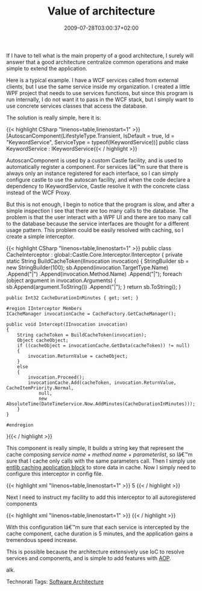 ﻿---
title: "Value of architecture"
description: ""
date: 2009-07-28T03:00:37+02:00
draft: false
tags: [Architecture Castle]
categories: [Castle,Software Architecture]
---
If I have to tell what is the main property of a good architecture, I surely will answer that a good architecture centralize common operations and make simple to extend the application.

Here is a typical example. I have a WCF services called from external clients, but I use the same service inside my organization. I created a little WPF project that needs to use services functions, but since this program is run internally, I do not want it to pass in the WCF stack, but I simply want to use concrete services classes that access the database.

The solution is really simple, here it is:

{{< highlight CSharp "linenos=table,linenostart=1" >}}
[AutoscanComponent(LifestyleType.Transient, IsDefault = true, Id = "KeywordService", ServiceType = typeof(IKeywordService))]
public class KeywordService : IKeywordService{{< / highlight >}}

<!-- Code inserted with Steve Dunn's Windows Live Writer Code Formatter Plugin.  http://dunnhq.com -->

AutoscanComponent is used by a custom Castle facility, and is used to automatically register a component. For services Iâ€™m sure that there is always only an instance registered for each interface, so I can simply configure castle to use the autoscan facility, and when the code declare a dependency to IKeywordService, Castle resolve it with the concrete class instead of the WCF Proxy.

But this is not enough, I begin to notice that the program is slow, and after a simple inspection I see that there are too many calls to the database. The problem is that the user interact with a WPF UI and there are too many call to the database because the service interfaces are thought for a different usage pattern. This problem could be easily resolved with caching, so I create a simple interceptor.

{{< highlight CSharp "linenos=table,linenostart=1" >}}
public class CacheInterceptor : global::Castle.Core.Interceptor.IInterceptor
{
    private static String BuildCacheToken(IInvocation invocation)
    {
        StringBuilder sb = new StringBuilder(100);
        sb.Append(invocation.TargetType.Name)
           .Append("|")
           .Append(invocation.Method.Name)
           .Append("|");
        foreach (object argument in invocation.Arguments)
        {
            sb.Append(argument.ToString())
               .Append("|");
        }
        return sb.ToString();
    }

    public Int32 CacheDurationInMinutes { get; set; }

    #region IInterceptor Members
    ICacheManager invocationCache = CacheFactory.GetCacheManager();

    public void Intercept(IInvocation invocation)
    {
        String cacheToken = BuildCacheToken(invocation);
        Object cacheObject;
        if ((cacheObject = invocationCache.GetData(cacheToken)) != null)
        {
            invocation.ReturnValue = cacheObject;
        }
        else
        {
            invocation.Proceed();
            invocationCache.Add(cacheToken, invocation.ReturnValue, CacheItemPriority.Normal, 
                null, 
                new AbsoluteTime(DateTimeService.Now.AddMinutes(CacheDurationInMinutes)));
        }
    }

    #endregion
}{{< / highlight >}}

<!-- Code inserted with Steve Dunn's Windows Live Writer Code Formatter Plugin.  http://dunnhq.com -->

This component is really simple, It builds a string key that represent the cache composing *service name + method name + parameterlist*, so Iâ€™m sure that I cache only calls with the same parameters call. Then I simply use [entlib caching application block](http://msdn.microsoft.com/en-us/library/dd203248.aspx) to store data in cache. Now I simply need to configure this interceptor in config file.

{{< highlight xml "linenos=table,linenostart=1" >}}
<component id="CacheInterceptor"
     service="Castle.Core.Interceptor.IInterceptor, Castle.Core"
     type="BaseServices.Castle.CacheInterceptor, BaseServices"
     lifestyle="singleton">
  <parameters>
      <CacheDurationInMinutes>5</CacheDurationInMinutes>
  </parameters>{{< / highlight >}}

<!-- Code inserted with Steve Dunn's Windows Live Writer Code Formatter Plugin.  http://dunnhq.com -->

Next I need to instruct my facility to add this interceptor to all autoregistered components

{{< highlight xml "linenos=table,linenostart=1" >}}
<facility id="AutoScan" type="BaseServices.Castle.AutoscanFacility, BaseServices" ><assembly name="DataService" /><assembly name="Analyzer.Service" /><interceptor name="CacheInterceptor" /><interceptor name="SessionPerCallInterceptor" />
</facility>{{< / highlight >}}

<!-- Code inserted with Steve Dunn's Windows Live Writer Code Formatter Plugin.  http://dunnhq.com -->

With this configuration Iâ€™m sure that each service is intercepted by the cache component, cache duration is 5 minutes, and the application gains a tremendous speed increase.

This is possible because the architecture extensively use IoC to resolve services and components, and is simple to add features with [AOP](http://en.wikipedia.org/wiki/Aspect-oriented_programming).

alk.

Technorati Tags: [Software Architecture](http://technorati.com/tags/Software+Architecture)
